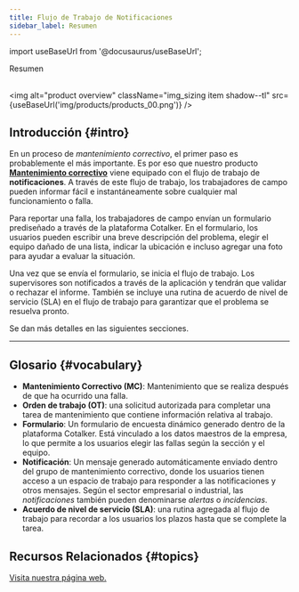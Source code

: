 ```yaml
---
title: Flujo de Trabajo de Notificaciones
sidebar_label: Resumen
---
```


import useBaseUrl from '@docusaurus/useBaseUrl'; 

<span className="hero__title">Resumen</span>
<br/>
<br/>


<img alt="product overview" className="img_sizing item shadow--tl" src={useBaseUrl('img/products/products_00.png')} />
<br/>

## Introducción {#intro}

En un proceso de _mantenimiento correctivo_, el primer paso es probablemente el más importante. Es por eso que nuestro producto [**Mantenimiento correctivo**](/docs/products/corrective_maintenance/landing/overview) viene equipado con el flujo de trabajo de **notificaciones**. A través de este flujo de trabajo, los trabajadores de campo pueden informar fácil e instantáneamente sobre cualquier mal funcionamiento o falla.

Para reportar una falla, los trabajadores de campo envían un formulario prediseñado a través de la plataforma Cotalker. En el formulario, los usuarios pueden escribir una breve descripción del problema, elegir el equipo dañado de una lista, indicar la ubicación e incluso agregar una foto para ayudar a evaluar la situación.

Una vez que se envía el formulario, se inicia el flujo de trabajo. Los supervisores son notificados a través de la aplicación y tendrán que validar o rechazar el informe. También se incluye una rutina de acuerdo de nivel de servicio (SLA) en el flujo de trabajo para garantizar que el problema se resuelva pronto.

Se dan más detalles en las siguientes secciones.

----

## Glosario {#vocabulary}

- **Mantenimiento Correctivo (MC)**: Mantenimiento que se realiza después de que ha ocurrido una falla.
- **Orden de trabajo (OT)**: una solicitud autorizada para completar una tarea de mantenimiento que contiene información relativa al trabajo.
- **Formulario**: Un formulario de encuesta dinámico generado dentro de la plataforma Cotalker. Está vinculado a los datos maestros de la empresa, lo que permite a los usuarios elegir las fallas según la sección y el equipo.
- **Notificación**: Un mensaje generado automáticamente enviado dentro del grupo de mantenimiento correctivo, donde los usuarios tienen acceso a un espacio de trabajo para responder a las notificaciones y otros mensajes. Según el sector empresarial o industrial, las _notificaciones_ también pueden denominarse _alertas_ o _incidencias_.
- **Acuerdo de nivel de servicio (SLA)**: una rutina agregada al flujo de trabajo para recordar a los usuarios los plazos hasta que se complete la tarea.


## Recursos Relacionados {#topics}
[Visita nuestra página web.](https://www.cotalker.com/en/solutions/mobility)